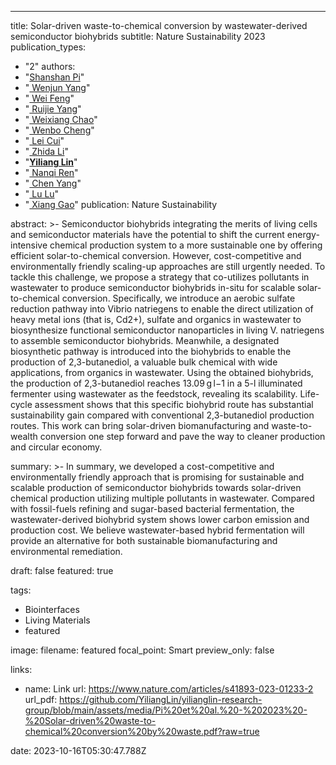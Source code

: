 ---
title: Solar-driven waste-to-chemical conversion by wastewater-derived semiconductor biohybrids
subtitle: Nature Sustainability 2023
publication_types:
  - "2"
authors:
  - "[Shanshan Pi]()"
  - "[ Wenjun Yang]()"
  - "[ Wei Feng]()"
  - "[ Ruijie Yang]()"
  - "[ Weixiang Chao]()"
  - "[ Wenbo Cheng]()"
  - "[ Lei Cui]()"
  - "[ Zhida Li]()"
  - "[**Yiliang Lin**](/author/yiliang-lin)"
  - "[ Nanqi Ren]()"
  - "[ Chen Yang]()"
  - "[ Lu Lu]()"
  - "[ Xiang Gao]()"
publication: Nature Sustainability

abstract:  >-
 Semiconductor biohybrids integrating the merits of living cells and semiconductor materials have the potential to shift the current energy-intensive chemical production system to a more sustainable one by offering efficient solar-to-chemical conversion. However, cost-competitive and environmentally friendly scaling-up approaches are still urgently needed. To tackle this challenge, we propose a strategy that co-utilizes pollutants in wastewater to produce semiconductor biohybrids in-situ for scalable solar-to-chemical conversion. Specifically, we introduce an aerobic sulfate reduction pathway into Vibrio natriegens to enable the direct utilization of heavy metal ions (that is, Cd2+), sulfate and organics in wastewater to biosynthesize functional semiconductor nanoparticles in living V. natriegens to assemble semiconductor biohybrids. Meanwhile, a designated biosynthetic pathway is introduced into the biohybrids to enable the production of 2,3-butanediol, a valuable bulk chemical with wide applications, from organics in wastewater. Using the obtained biohybrids, the production of 2,3-butanediol reaches 13.09 g l−1 in a 5-l illuminated fermenter using wastewater as the feedstock, revealing its scalability. Life-cycle assessment shows that this specific biohybrid route has substantial sustainability gain compared with conventional 2,3-butanediol production routes. This work can bring solar-driven biomanufacturing and waste-to-wealth conversion one step forward and pave the way to cleaner production and circular economy.

summary:  >-
  In summary, we developed a cost-competitive and environmentally friendly approach that is promising for sustainable and scalable production of semiconductor biohybrids towards solar-driven chemical production utilizing multiple pollutants in wastewater. Compared with fossil-fuels refining and sugar-based bacterial fermentation, the wastewater-derived biohybrid system shows lower carbon emission and production cost. We believe wastewater-based hybrid fermentation will provide an alternative for both sustainable biomanufacturing and environmental remediation.

draft: false
featured: true

tags:
  - Biointerfaces
  - Living Materials
  - featured

image:
  filename: featured
  focal_point: Smart
  preview_only: false

links:
  - name: Link
    url: https://www.nature.com/articles/s41893-023-01233-2
url_pdf: https://github.com/YiliangLin/yilianglin-research-group/blob/main/assets/media/Pi%20et%20al.%20-%202023%20-%20Solar-driven%20waste-to-chemical%20conversion%20by%20waste.pdf?raw=true

date: 2023-10-16T05:30:47.788Z
